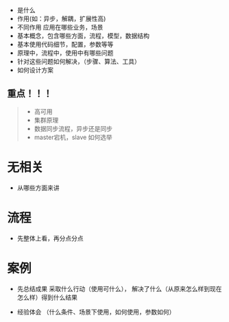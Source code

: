 - 是什么
- 作用(如：异步，解耦，扩展性高)
- 不同作用 应用在哪些业务，场景
- 基本概念，包含哪些方面，流程，模型，数据结构
- 基本使用代码细节，配置，参数等等
- 原理中，流程中，使用中有哪些问题
- 针对这些问题如何解决，（步骤、算法、工具）
- 如何设计方案

## 重点！！！
> - 高可用
> - 集群原理
> - 数据同步流程，异步还是同步
> - master宕机，slave 如何选举



# 无相关
- 从哪些方面来讲
# 流程
- 先整体上看，再分点分点
# 案例
- 先总结成果 采取什么行动（使用可什么），
解决了什么（从原来怎么样到现在怎么样）得到什么结果

- 经验体会
（什么条件、场景下使用，如何使用，参数如何）
